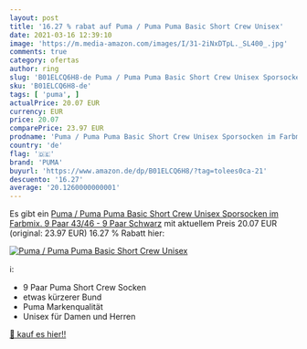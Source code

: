 ```yaml
---
layout: post
title: '16.27 % rabat auf Puma / Puma Puma Basic Short Crew Unisex'
date: 2021-03-16 12:39:10
image: 'https://m.media-amazon.com/images/I/31-2iNxDTpL._SL400_.jpg'
comments: true
category: ofertas
author: ring
slug: 'B01ELCQ6H8-de Puma / Puma Puma Basic Short Crew Unisex Sporsocken im...'
sku: 'B01ELCQ6H8-de'
tags: [ 'puma', ]
actualPrice: 20.07 EUR
currency: EUR
price: 20.07
comparePrice: 23.97 EUR
prodname: 'Puma / Puma Puma Basic Short Crew Unisex Sporsocken im Farbmix. 9 Paar  43/46 - 9 Paar  Schwarz'
country: 'de'
flag: '🇩🇪'
brand: 'PUMA'
buyurl: 'https://www.amazon.de/dp/B01ELCQ6H8/?tag=tolees0ca-21'
descuento: '16.27'
average: '20.1260000000001'
---
```


Es gibt ein [Puma / Puma Puma Basic Short Crew Unisex Sporsocken im Farbmix. 9 Paar  43/46 - 9 Paar  Schwarz](https://www.amazon.de/dp/B01ELCQ6H8/?tag=tolees0ca-21) mit aktuellem Preis 20.07 EUR (original: 23.97 EUR) 16.27 % Rabatt hier:

[![Puma / Puma Puma Basic Short Crew Unisex](https://m.media-amazon.com/images/I/31-2iNxDTpL._SL400_.jpg)](https://www.amazon.de/dp/B01ELCQ6H8/?tag=tolees0ca-21)

ℹ️:

- 9 Paar Puma Short Crew Socken
- etwas kürzerer Bund
- Puma Markenqualität
- Unisex für Damen und Herren

[🛒 kauf es hier!!](https://www.amazon.de/dp/B01ELCQ6H8/?tag=tolees0ca-21)
